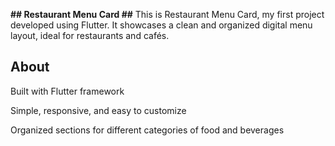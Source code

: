 **## Restaurant Menu Card ##**
This is Restaurant Menu Card, my first project developed using Flutter.
It showcases a clean and organized digital menu layout, ideal for restaurants and cafés.

## About ##
Built with Flutter framework

Simple, responsive, and easy to customize

Organized sections for different categories of food and beverages
